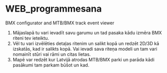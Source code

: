 # WEB_programmesana
BMX configurator and MTB/BMX track event viewer

1. Mājaslapā tu vari ievadīt savu garumu un tad pasaka kādu izmēra BMX riteni tev ieteiktu.
2. Vēl tu vari izvēlēties detaļas ritenim un salikt kopā un redzēt 2D/3D kā izskatās, kad ir salikts kopā. Vai ievadi sava riteņa modeli un tam vari nomainīt stūri vai rāmi un citas lietas.
3. Mapē var redzēt kur Latvijā atrodas MTB/BMX parki un parāda kādi pasākumi tam parkam būšot un kad.
